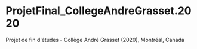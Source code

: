 # ProjetFinal_CollegeAndreGrasset.2020
 Projet de fin d'études - Collège André Grasset (2020), Montréal, Canada
